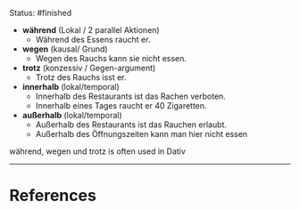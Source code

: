 Status: #finished 

- **während** (Lokal / 2 parallel Aktionen)
	- Während des Essens raucht er.
- **wegen** (kausal/ Grund)
	- Wegen des Rauchs kann sie nicht essen.
- **trotz** (konzessiv / Gegen-argument)
	- Trotz des Rauchs isst er. 
- **innerhalb** (lokal/temporal)
	- Innerhalb des Restaurants ist das Rachen verboten.
	- Innerhalb eines Tages raucht er 40 Zigaretten.
- **außerhalb** (lokal/temporal)
	- Außerhalb des Restaurants ist das Rauchen erlaubt.
	- Außerhalb des Öffnungszeiten kann man hier nicht essen
 

während, wegen und trotz is often used in Dativ

---
# References
